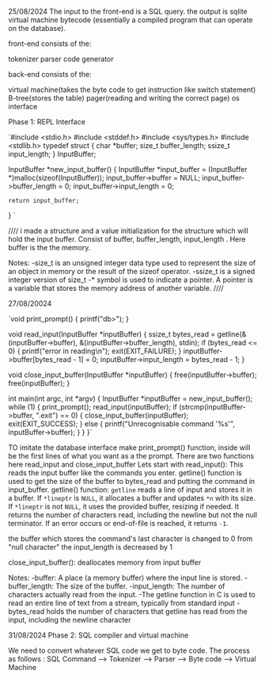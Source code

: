 25/08/2024
The input to the front-end is a SQL query. the output is sqlite virtual machine bytecode (essentially a compiled program that can operate on the database).

front-end consists of the:

tokenizer
parser
code generator

back-end consists of the:

virtual machine(takes the byte code to get instruction like switch statement)
B-tree(stores the table)
pager(reading and writing the correct page)
os interface

Phase 1:
REPL Interface

`#include <stdio.h>
#include <stddef.h>
#include <sys/types.h>
#include <stdlib.h>
typedef struct
{
char \*buffer;
size_t buffer_length;
ssize_t input_length;
} InputBuffer;

InputBuffer *new_input_buffer()
{
InputBuffer *input_buffer = (InputBuffer \*)malloc(sizeof(InputBuffer));
input_buffer->buffer = NULL;
input_buffer->buffer_length = 0;
input_buffer->input_length = 0;

    return input_buffer;

}
`

////
i made a structure and a value initialization for the structure which will hold the input buffer.
Consist of buffer, buffer_length, input_length .
Here buffer is the the memory.

Notes:
-size_t is an unsigned integer data type used to represent the size of an object in memory or the result of the sizeof operator.
-ssize_t is a signed integer version of size_t
-\* symbol is used to indicate a pointer. A pointer is a variable that stores the memory address of another variable.
////

27/08/20024

`void print_prompt()
{
printf("db>");
}

void read_input(InputBuffer \*inputBuffer)
{
ssize_t bytes_read = getline(&(inputBuffer->buffer), &(inputBuffer->buffer_length), stdin);
if (bytes_read <= 0)
{
printf("error in reading\n");
exit(EXIT_FAILURE);
}
inputBuffer->buffer[bytes_read - 1] = 0;
inputBuffer->input_length = bytes_read - 1;
}

void close_input_buffer(InputBuffer \*inputBuffer)
{
free(inputBuffer->buffer);
free(inputBuffer);
}

int main(int argc, int *argv)
{
InputBuffer *inputBuffer = new_input_buffer();
while (1)
{
print_prompt();
read_input(inputBuffer);
if (strcmp(inputBuffer->buffer, ".exit") == 0)
{
close_input_buffer(inputBuffer);
exit(EXIT_SUCCESS);
}
else
{
printf("Unrecognisable command '%s'", inputBuffer->buffer);
}
}
}`

TO imitate the database interface make print_prompt() function, inside will be the first lines of what you want as a the prompt.
There are two functions here read_input and close_input_buffer
Lets start with read_input():
This reads the input buffer like the commands you enter.
getline() function is used to get the size of the buffer to bytes_read and putting the command in input_buffer.
getline() function:
`getline` reads a line of input and stores it in a buffer. If `*lineptr` is `NULL`, it allocates a buffer and updates `*n` with its size. If `*lineptr` is not `NULL`, it uses the provided buffer, resizing if needed. It returns the number of characters read, including the newline but not the null terminator. If an error occurs or end-of-file is reached, it returns `-1`.

the buffer which stores the command's last character is changed to 0 from "null character"
the input_length is decreased by 1

close_input_buffer(): deallocates memory from input buffer

Notes:
-buffer: A place (a memory buffer) where the input line is stored.
-buffer_length: The size of the buffer.
-input_length: The number of characters actually read from the input.
-The getline function in C is used to read an entire line of text from a stream, typically from standard input
-bytes_read holds the number of characters that getline has read from the input, including the newline character

31/08/2024
Phase 2: SQL compiler and virtual machine

We need to convert whatever SQL code we get to byte code.
The process as follows :
SQL Command --> Tokenizer --> Parser --> Byte code --> Virtual Machine
